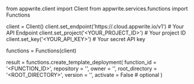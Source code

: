 from appwrite.client import Client
from appwrite.services.functions import Functions

client = Client()
client.set_endpoint('https://<REGION>.cloud.appwrite.io/v1') # Your API Endpoint
client.set_project('<YOUR_PROJECT_ID>') # Your project ID
client.set_key('<YOUR_API_KEY>') # Your secret API key

functions = Functions(client)

result = functions.create_template_deployment(
    function_id = '<FUNCTION_ID>',
    repository = '<REPOSITORY>',
    owner = '<OWNER>',
    root_directory = '<ROOT_DIRECTORY>',
    version = '<VERSION>',
    activate = False # optional
)
